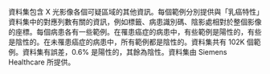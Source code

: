 ﻿資料集包含 X 光影像各個可疑區域的其他資訊。每個範例分別提供與「乳癌特性」資料集中的對應列數有關的資訊，例如標籤、病患識別碼、陰影處相對於整個影像的座標。每個病患各有一些範例。在罹患癌症的病患中，有些範例是陽性的，有些是陰性的。在未罹患癌症的病患中，所有範例都是陰性的。資料集共有 102K 個範例。資料集有誤差，0.6% 是陽性的，其餘為陰性。資料集由 Siemens Healthcare 所提供。<!--HONumber=42-->
